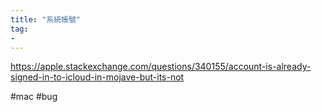 ```yaml
---
title: "系統帳號"
tag: 
- 
---
```

https://apple.stackexchange.com/questions/340155/account-is-already-signed-in-to-icloud-in-mojave-but-its-not

#mac #bug